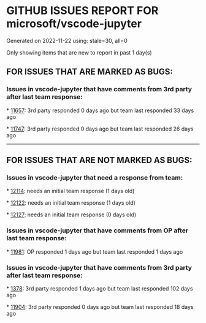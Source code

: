
# GITHUB ISSUES REPORT FOR microsoft/vscode-jupyter


Generated on 2022-11-22 using: stale=30, all=0


Only showing items that are new to report in past 1 day(s)


## FOR ISSUES THAT ARE MARKED AS BUGS:


### Issues in vscode-jupyter that have comments from 3rd party after last team response:


\* [11657](https://github.com/microsoft/vscode-jupyter/issues/11657 "Interactive window and VIM mode"): 3rd party responded 0 days ago but team last responded 33 days ago

\* [11747](https://github.com/microsoft/vscode-jupyter/issues/11747 "When I click Run All, only the first cell run, the rest says notebook controller is DISPOSED.  View Jupyter log for further details."): 3rd party responded 0 days ago but team last responded 26 days ago

---

## FOR ISSUES THAT ARE NOT MARKED AS BUGS:


### Issues in vscode-jupyter that need a response from team:


\* [12114](https://github.com/microsoft/vscode-jupyter/issues/12114 "Occurrences highlight is per individual cell, with different tokens, instead of highlighting a single token over the whole notebook"): needs an initial team response (1 days old)

\* [12122](https://github.com/microsoft/vscode-jupyter/issues/12122 "There should be a scroll bar when the jupyter output is too long"): needs an initial team response (1 days old)

\* [12127](https://github.com/microsoft/vscode-jupyter/issues/12127 "Remove use strict from all files"): needs an initial team response (0 days old)

### Issues in vscode-jupyter that have comments from OP after last team response:


\* [11981](https://github.com/microsoft/vscode-jupyter/issues/11981 "Restore Tensorboard Settings after Reconnect"): OP responded 1 days ago but team last responded 1 days ago

### Issues in vscode-jupyter that have comments from 3rd party after last team response:


\* [1378](https://github.com/microsoft/vscode-jupyter/issues/1378 "Allow for Manual Kernel Management (turn off auto-start and auto-end)"): 3rd party responded 1 days ago but team last responded 102 days ago

\* [11904](https://github.com/microsoft/vscode-jupyter/issues/11904 "Kernel Picker Plan"): 3rd party responded 0 days ago but team last responded 18 days ago
